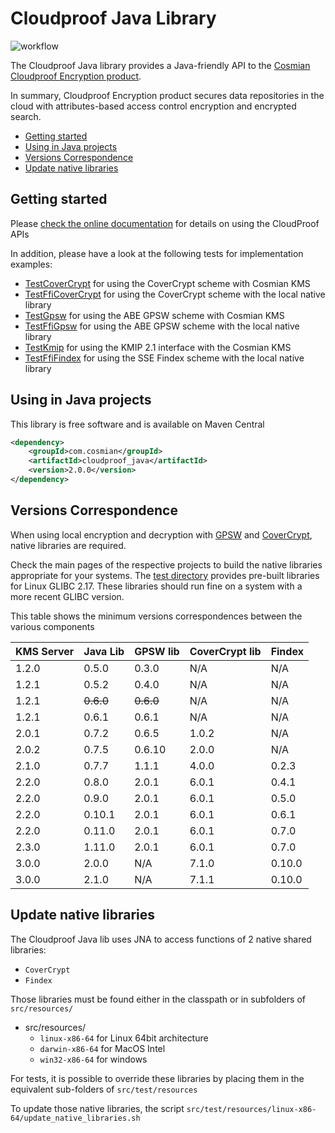 # Cloudproof Java Library

![workflow](https://github.com/Cosmian/cloudproof_java/actions/workflows/maven.yml/badge.svg)

The Cloudproof Java library provides a Java-friendly API to the [Cosmian Cloudproof Encryption product](https://docs.cosmian.com/cloudproof_encryption/use_cases_benefits/).

In summary, Cloudproof Encryption product secures data repositories in the cloud with attributes-based access control encryption and encrypted search.

<!-- toc -->

- [Getting started](#getting-started)
- [Using in Java projects](#using-in-java-projects)
- [Versions Correspondence](#versions-correspondence)
- [Update native libraries](#update-native-libraries)

<!-- tocstop -->

## Getting started

Please [check the online documentation](https://docs.cosmian.com/cloudproof_encryption/use_cases_benefits/) for details on using the CloudProof APIs

In addition, please have a look at the following tests for implementation examples:

- [TestCoverCrypt](./src/test/java/com/cosmian/TestCoverCrypt.java) for using the CoverCrypt scheme with Cosmian KMS
- [TestFfiCoverCrypt](./src/test/java/com/cosmian/TestFfiCoverCrypt.java) for using the CoverCrypt scheme with the local native library
- [TestGpsw](./src/test/java/com/cosmian/TestAbe.java) for using the ABE GPSW scheme with Cosmian KMS
- [TestFfiGpsw](./src/test/java/com/cosmian/TestFfiAbe.java) for using the ABE GPSW scheme with the local native library
- [TestKmip](./src/test/java/com/cosmian/TestKmip.java) for using the KMIP 2.1 interface with the Cosmian KMS
- [TestFfiFindex](./src/test/java/com/cosmian/TestFfiFindex.java) for using the SSE Findex scheme with the local native library

## Using in Java projects

This library is free software and is available on Maven Central

```xml
<dependency>
    <groupId>com.cosmian</groupId>
    <artifactId>cloudproof_java</artifactId>
    <version>2.0.0</version>
</dependency>
```

## Versions Correspondence

When using local encryption and decryption with [GPSW](https://github.com/Cosmian/abe_gpsw) and [CoverCrypt](https://github.com/Cosmian/cover_crypt), native libraries are required.

Check the main pages of the respective projects to build the native libraries appropriate for your systems. The [test directory](./src/test/resources/linux-x86-64/) provides pre-built libraries for Linux GLIBC 2.17. These libraries should run fine on a system with a more recent GLIBC version.

This table shows the minimum versions correspondences between the various components

| KMS Server | Java Lib  | GPSW lib  | CoverCrypt lib | Findex |
| ---------- | --------- | --------- | -------------- | ------ |
| 1.2.0      | 0.5.0     | 0.3.0     | N/A            | N/A    |
| 1.2.1      | 0.5.2     | 0.4.0     | N/A            | N/A    |
| 1.2.1      | ~~0.6.0~~ | ~~0.6.0~~ | N/A            | N/A    |
| 1.2.1      | 0.6.1     | 0.6.1     | N/A            | N/A    |
| 2.0.1      | 0.7.2     | 0.6.5     | 1.0.2          | N/A    |
| 2.0.2      | 0.7.5     | 0.6.10    | 2.0.0          | N/A    |
| 2.1.0      | 0.7.7     | 1.1.1     | 4.0.0          | 0.2.3  |
| 2.2.0      | 0.8.0     | 2.0.1     | 6.0.1          | 0.4.1  |
| 2.2.0      | 0.9.0     | 2.0.1     | 6.0.1          | 0.5.0  |
| 2.2.0      | 0.10.1    | 2.0.1     | 6.0.1          | 0.6.1  |
| 2.2.0      | 0.11.0    | 2.0.1     | 6.0.1          | 0.7.0  |
| 2.3.0      | 1.11.0    | 2.0.1     | 6.0.1          | 0.7.0  |
| 3.0.0      | 2.0.0     | N/A       | 7.1.0          | 0.10.0 |
| 3.0.0      | 2.1.0     | N/A       | 7.1.1          | 0.10.0 |

## Update native libraries

The Cloudproof Java lib uses JNA to access functions of 2 native shared libraries:

- `CoverCrypt`
- `Findex`

Those libraries must be found either in the classpath or in subfolders of `src/resources/`

- src/resources/
  - `linux-x86-64` for Linux 64bit architecture
  - `darwin-x86-64` for MacOS Intel
  - `win32-x86-64` for windows

For tests, it is possible to override these libraries by placing them in the equivalent sub-folders of `src/test/resources`

To update those native libraries, the script `src/test/resources/linux-x86-64/update_native_libraries.sh`
